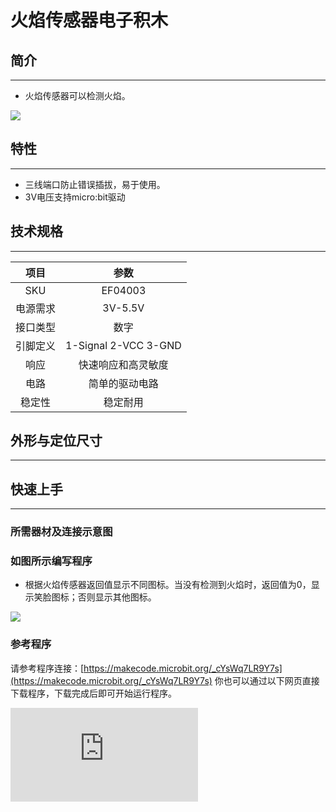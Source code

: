 ﻿# 火焰传感器电子积木

## 简介
---
- 火焰传感器可以检测火焰。


![](https://wiki-media-ef.oss-cn-hongkong.aliyuncs.com//images/04003_1.jpg)


## 特性
---

- 三线端口防止错误插拔，易于使用。
- 3V电压支持micro:bit驱动

## 技术规格
---

项目 | 参数
:-: | :-:
SKU|EF04003
电源需求|3V-5.5V
接口类型|数字
引脚定义|1-Signal 2-VCC 3-GND
响应|快速响应和高灵敏度
电路|简单的驱动电路
稳定性|稳定耐用

## 外形与定位尺寸
---



## 快速上手
---

### 所需器材及连接示意图







### 如图所示编写程序
- 根据火焰传感器返回值显示不同图标。当没有检测到火焰时，返回值为0，显示笑脸图标；否则显示其他图标。





![](https://wiki-media-ef.oss-cn-hongkong.aliyuncs.com//images/04003_2.png)





### 参考程序
请参考程序连接：[https://makecode.microbit.org/_cYsWq7LR9Y7s](https://makecode.microbit.org/_cYsWq7LR9Y7s)
你也可以通过以下网页直接下载程序，下载完成后即可开始运行程序。

<div
    style={{
        position: 'relative',
        paddingBottom: '60%',
        overflow: 'hidden',
    }}
>
    <iframe
        src="https://makecode.microbit.org/_cYsWq7LR9Y7s"
        frameborder="0"
        sandbox="allow-popups allow-forms allow-scripts allow-same-origin"
        style={{
            position: 'absolute',
            width: '100%',
            height: '100%',
        }}
    />
</div>
---

### 结果
- 当火焰传感器没有检测到火焰时，板载LED矩阵显示笑脸图标，否则显示其他图标。

## 相关案例
---

## 技术文档
---
